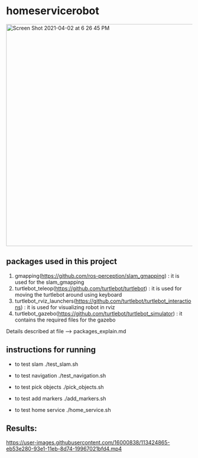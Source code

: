 # homeservicerobot
<img width="601" alt="Screen Shot 2021-04-02 at 6 26 45 PM" src="https://user-images.githubusercontent.com/16000838/113424336-0d993080-93e1-11eb-88c4-1bbf4a270db6.png">

## packages used in this project

1. gmapping(https://github.com/ros-perception/slam_gmapping)                     : it is used for the slam_gmapping
2. turtlebot_teleop(https://github.com/turtlebot/turtlebot)                      : it is used for moving the turtlebot around using keyboard
3. turtlebot_rviz_launchers(https://github.com/turtlebot/turtlebot_interactions) : it is used for visualizing robot in rviz
4. turtlebot_gazebo(https://github.com/turtlebot/turtlebot_simulator)            : it contains the required files for the gazebo

Details described at file --> packages_explain.md 

## instructions for running

- to test slam
./test_slam.sh

- to test navigation
./test_navigation.sh

- to test pick objects
./pick_objects.sh

- to test add markers
./add_markers.sh

- to test home service 
./home_service.sh

## Results:


https://user-images.githubusercontent.com/16000838/113424865-eb53e280-93e1-11eb-8d74-19967021bfd4.mp4

